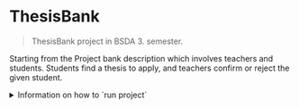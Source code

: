 # ThesisBank

> ThesisBank project in BSDA 3. semester. 

Starting from the Project bank description which involves teachers and students. Students find a thesis to apply, and teachers confirm or reject the given student. 

<details><summary>Information on how to `run project`</summary>
<p>

#### We can hide anything, even code!

  **DOCKER START COMMAND** 
  ```
  docker-compose up --build
  ```

  **OPEN IN WEBBROWSER**
  ``` 
  localhost:5077
  ```

</p>
</details
